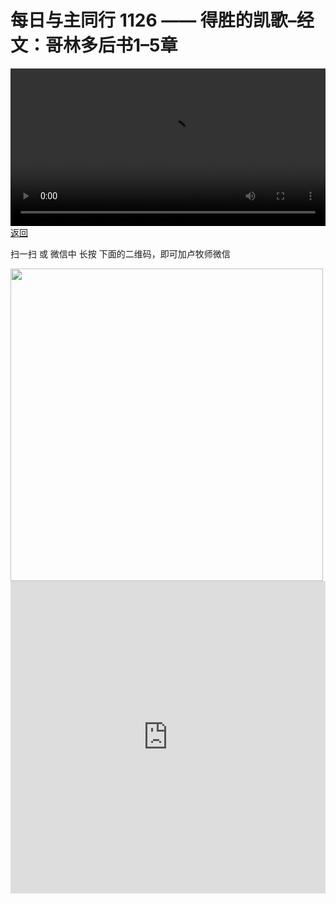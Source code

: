 # 每日与主同行 1126 —— 得胜的凯歌–经文：哥林多后书1–5章

<video width='100%' controls src='https://go2024.simai.life/api?redirect=https://r2.savefamily.net/@pastorpaulqiankunlu618/i2_85ero78U.mp4?metric=PastorLu%26keyword=webpage%26type=video%26bot=26%26to=webpage'></video>
<a href='../daily.html'> 返回 </a>
<p>扫一扫 或 微信中 长按 下面的二维码，即可加卢牧师微信</p>
<img src='https://r2.savefamily.net/OVagt1.JPG' width='500px' />



<iframe width="100%" height="500" src="https://www.youtube.com/embed/i2_85ero78U?si=zz5OCgHQvyW71w8c&amp;controls=0" title="YouTube video player" frameborder="0" allow="accelerometer; autoplay; clipboard-write; encrypted-media; gyroscope; picture-in-picture; web-share" referrerpolicy="strict-origin-when-cross-origin" allowfullscreen></iframe>